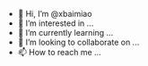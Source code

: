 - 👋 Hi, I’m @xbaimiao
- 👀 I’m interested in ...
- 🌱 I’m currently learning ...
- 💞️ I’m looking to collaborate on ...
- 📫 How to reach me ...

<!---
xbaimiao/xbaimiao is a ✨ special ✨ repository because its `README.md` (this file) appears on your GitHub profile.
You can click the Preview link to take a look at your changes.
--->
